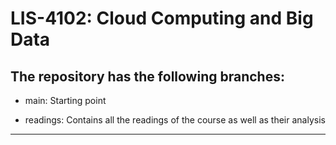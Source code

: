 # LIS-4102: Cloud Computing and Big Data

## The repository has the following branches:

-   main: Starting point

-   readings: Contains all the readings of the course as well as their analysis

---
